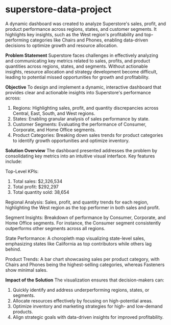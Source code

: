 # superstore-data-project
A dynamic dashboard was created to analyze Superstore's sales, profit, and product performance across regions, states, and customer segments. It highlights key insights, such as the West region's profitability and top-performing categories like Chairs and Phones, enabling data-driven decisions to optimize growth and resource allocation.

**Problem Statement**
Superstore faces challenges in effectively analyzing and communicating key metrics related to sales, profits, and product quantities across regions, states, and segments. Without actionable insights, resource allocation and strategy development become difficult, leading to potential missed opportunities for growth and profitability.

**Objective**
To design and implement a dynamic, interactive dashboard that provides clear and actionable insights into Superstore's performance across:

1. Regions: Highlighting sales, profit, and quantity discrepancies across Central, East, South, and West regions.
2. States: Enabling granular analysis of sales performance by state.
3. Customer Segments: Evaluating the performance of Consumer, Corporate, and Home Office segments.
4. Product Categories: Breaking down sales trends for product categories to identify growth opportunities and optimize inventory.

**Solution Overview**
The dashboard presented addresses the problem by consolidating key metrics into an intuitive visual interface. Key features include:

Top-Level KPIs:
1. Total sales: $2,326,534
2. Total profit: $292,297
3. Total quantity sold: 38,654

Regional Analysis:
Sales, profit, and quantity trends for each region, highlighting the West region as the top performer in both sales and profit.

Segment Insights:
Breakdown of performance by Consumer, Corporate, and Home Office segments. For instance, the Consumer segment consistently outperforms other segments across all regions.

State Performance:
A choropleth map visualizing state-level sales, emphasizing states like California as top contributors while others lag behind.

Product Trends:
A bar chart showcasing sales per product category, with Chairs and Phones being the highest-selling categories, whereas Fasteners show minimal sales.

**Impact of the Solution**
The visualization ensures that decision-makers can:
1. Quickly identify and address underperforming regions, states, or segments.
2. Allocate resources effectively by focusing on high-potential areas.
3. Optimize inventory and marketing strategies for high- and low-demand products.
4. Align strategic goals with data-driven insights for improved profitability.
